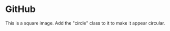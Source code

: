<!DOCTYPE html>
<html lang="en">
<head>
  <meta charset="UTF-8">
  <meta name="viewport" content="width=device-width, initial-scale=1.0">
  <link href="https://fonts.googleapis.com/icon?family=Material+Icons" rel="stylesheet">
  <link rel="stylesheet" href="css/index.css">
  <link rel="stylesheet" href="https://cdnjs.cloudflare.com/ajax/libs/materialize/1.0.0/css/materialize.min.css">
  <script src="https://cdnjs.cloudflare.com/ajax/libs/materialize/1.0.0/js/materialize.min.js"></script>
  <script src="js/index.js"></script>
  <title>GitHub</title>
</head>
<body>
	<h1>GitHub</h1>
	<div class="col s12 m8 offset-m2 l6 offset-l3">
        <div class="card-panel grey lighten-5 z-depth-1">
          <div class="row valign-wrapper">
            <div class="col s2">
              <img src="images/IMG.jpg" alt="" class="circle responsive-img">
            </div>
            <div class="col s10">
              <span class="black-text">
                This is a square image. Add the "circle" class to it to make it appear circular.
              </span>
            </div>
          </div>
        </div>
      </div>
</body>
</html>